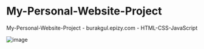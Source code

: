 # My-Personal-Website-Project
My-Personal-Website-Project - burakgul.epizy.com - HTML-CSS-JavaScript


![image](https://user-images.githubusercontent.com/79920901/147253646-17231619-c2f2-4473-9149-fd3f9e4e719a.png)
